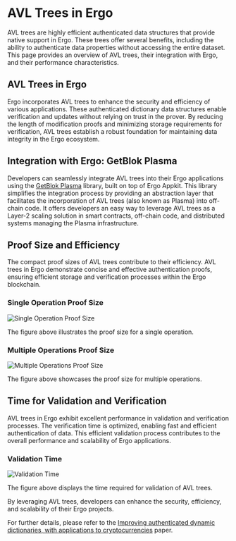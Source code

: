 # AVL Trees in Ergo

AVL trees are highly efficient authenticated data structures that provide native support in Ergo. These trees offer several benefits, including the ability to authenticate data properties without accessing the entire dataset. This page provides an overview of AVL trees, their integration with Ergo, and their performance characteristics.

## AVL Trees in Ergo

Ergo incorporates AVL trees to enhance the security and efficiency of various applications. These authenticated dictionary data structures enable verification and updates without relying on trust in the prover. By reducing the length of modification proofs and minimizing storage requirements for verification, AVL trees establish a robust foundation for maintaining data integrity in the Ergo ecosystem.

## Integration with Ergo: GetBlok Plasma

Developers can seamlessly integrate AVL trees into their Ergo applications using the [GetBlok Plasma](plasma.md) library, built on top of Ergo Appkit. This library simplifies the integration process by providing an abstraction layer that facilitates the incorporation of AVL trees (also known as Plasma) into off-chain code. It offers developers an easy way to leverage AVL trees as a Layer-2 scaling solution in smart contracts, off-chain code, and distributed systems managing the Plasma infrastructure.

## Proof Size and Efficiency

The compact proof sizes of AVL trees contribute to their efficiency. AVL trees in Ergo demonstrate concise and effective authentication proofs, ensuring efficient storage and verification processes within the Ergo blockchain.

### Single Operation Proof Size

![Single Operation Proof Size](../../assets/img/avl/single_op_proof.png)

The figure above illustrates the proof size for a single operation.

### Multiple Operations Proof Size

![Multiple Operations Proof Size](../../assets/img/avl/multiple_op_proof.png)

The figure above showcases the proof size for multiple operations.

## Time for Validation and Verification

AVL trees in Ergo exhibit excellent performance in validation and verification processes. The verification time is optimized, enabling fast and efficient authentication of data. This efficient validation process contributes to the overall performance and scalability of Ergo applications.

### Validation Time

![Validation Time](../../assets/img/avl/validation_time.png)

The figure above displays the time required for validation of AVL trees.

By leveraging AVL trees, developers can enhance the security, efficiency, and scalability of their Ergo projects.

For further details, please refer to the [Improving authenticated dynamic dictionaries, with applications to cryptocurrencies](https://eprint.iacr.org/2016/994.pdf) paper.